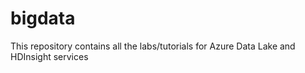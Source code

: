 # bigdata
This repository contains all the labs/tutorials for Azure Data Lake and HDInsight services

